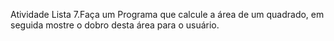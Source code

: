 Atividade Lista
7.Faça um Programa que calcule a área de um quadrado, em seguida mostre o dobro desta área para o usuário.